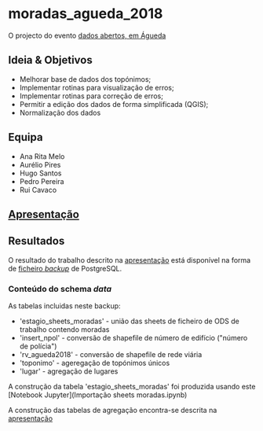 # moradas_agueda_2018


O projecto do evento [dados abertos, em Águeda](http://sig.cm-agueda.pt/drupal/node/291)

## Ideia & Objetivos

+ Melhorar base de dados dos topónimos;
+ Implementar rotinas para visualização de erros;
+ Implementar rotinas para correção de erros;
+ Permitir a edição dos dados de forma simplificada (QGIS);
+ Normalização dos dados

## Equipa
+ Ana Rita Melo
+ Aurélio Pires
+ Hugo Santos
+ Pedro Pereira
+ Rui Cavaco

## [Apresentação](https://goo.gl/aHdza5)

## Resultados

O resultado do trabalho descrito na [apresentação](https://goo.gl/aHdza5) está disponível na forma de [ficheiro *backup*](enderecos_data.backup) de PostgreSQL. 

### Conteúdo do schema *data*

As tabelas incluidas neste backup:

+ 'estagio_sheets_moradas' - união das sheets de ficheiro de ODS de trabalho contendo moradas
+ 'insert_npol' - conversão de shapefile de número de edifício ("número de polícia")
+ 'rv_agueda2018' - conversão de shapefile de rede viária
+ 'toponimo' - ageregação de topónimos únicos
+ 'lugar' - agregação de lugares

A construção da tabela 'estagio_sheets_moradas' foi produzida usando este [Notebook Jupyter](Importação sheets moradas.ipynb)

A construção das tabelas de agregação encontra-se descrita na [apresentação](https://goo.gl/aHdza5)
